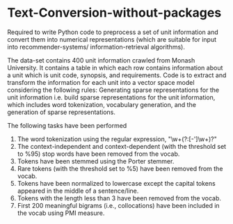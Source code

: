 # Text-Conversion-without-packages
Required to write Python code to preprocess a set of unit information and convert them into numerical representations 
(which are suitable for input into recommender-systems/ information-retrieval algorithms).

The data-set contains 400 unit information crawled from Monash University.
It contains a table in which each row contains
information about a unit which is unit code, synopsis, and requirements. Code is to extract
and transform the information for each unit into a vector space model considering the following
rules:
Generating sparse representations for the unit information
i.e. build sparse representations for the unit information, which includes
word tokenization, vocabulary generation, and the generation of sparse representations.

The following tasks have been performed 
1. The word tokenization using the regular expression, "\w+(?:[-']\w+)?"
2. The context-independent and context-dependent (with the threshold set to %95) stop
words have been removed from the vocab. 
3. Tokens have been stemmed using the Porter stemmer.
4. Rare tokens (with the threshold set to %5) have been removed from the vocab.
5. Tokens have been normalized to lowercase except the capital tokens appeared in the
middle of a sentence/line.
6. Tokens with the length less than 3 have been removed from the vocab.
7. First 200 meaningful bigrams (i.e., collocations) have been included in the vocab using
PMI measure.
